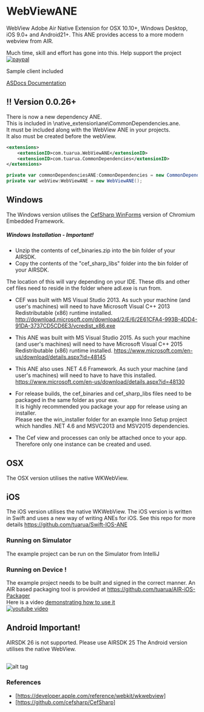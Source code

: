 
# WebViewANE 

WebView Adobe Air Native Extension for OSX 10.10+, Windows Desktop, iOS 9.0+ and Android21+.
This ANE provides access to a more modern webview from AIR.

Much time, skill and effort has gone into this. Help support the project   
[![paypal](https://www.paypalobjects.com/en_US/i/btn/btn_donateCC_LG.gif)](https://www.paypal.com/cgi-bin/webscr?cmd=_s-xclick&hosted_button_id=5UR2T52J633RC)

Sample client included   

[ASDocs Documentation](https://tuarua.github.io/asdocs/webviewane/)

## !! Version 0.0.26+
There is now a new dependency ANE.   
This is included in \native_extension\ane\CommonDependencies.ane.   
It must be included along with the WebView ANE in your projects.   
 It also must be created before the webView.   
````xml
<extensions>
    <extensionID>com.tuarua.WebViewANE</extensionID>
    <extensionID>com.tuarua.CommonDependencies</extensionID>
</extensions>
`````
````actionscript
private var commonDependenciesANE:CommonDependencies = new CommonDependencies();
private var webView:WebViewANE = new WebViewANE();
`````

## Windows
The Windows version utilises the [CefSharp WinForms](https://github.com/cefsharp/CefSharp) version of Chromium Embedded Framework.

##### Windows Installation - Important!

* Unzip the contents of cef_binaries.zip into the bin folder of your AIRSDK. 
* Copy the contents of the "cef_sharp_libs" folder into the bin folder of your AIRSDK. 

The location of this will vary depending on your IDE. These dlls and other cef files need to reside in the folder where adl.exe is run from.
* CEF was built with MS Visual Studio 2013. As such your machine (and user's machines) will need to have Microsoft Visual C++ 2013 Redistributable (x86) runtime installed.
http://download.microsoft.com/download/2/E/6/2E61CFA4-993B-4DD4-91DA-3737CD5CD6E3/vcredist_x86.exe

* This ANE was built with MS Visual Studio 2015. As such your machine (and user's machines) will need to have Microsoft Visual C++ 2015 Redistributable (x86) runtime installed.
https://www.microsoft.com/en-us/download/details.aspx?id=48145

* This ANE also uses .NET 4.6 Framework. As such your machine (and user's machines) will need to have to have this installed.
https://www.microsoft.com/en-us/download/details.aspx?id=48130

* For release builds, the cef_binaries and cef_sharp_libs files need to be packaged in the same folder as your exe.  
It is highly recommended you package your app for release using an installer.  
Please see the win_installer folder for an example Inno Setup project which handles .NET 4.6 and MSVC2013 and MSV2015 dependencies.

* The Cef view and processes can only be attached once to your app. Therefore only one instance can be created and used.

## OSX

The OSX version utilises the native WKWebView.


## iOS

The iOS version utilises the native WKWebView.
The iOS version is written in Swift and uses a new way of writing ANEs for iOS. See this repo for more details https://github.com/tuarua/Swift-IOS-ANE

### Running on Simulator

The example project can be run on the Simulator from IntelliJ

### Running on Device !

The example project needs to be built and signed in the correct manner.
An AIR based packaging tool is provided at https://github.com/tuarua/AIR-iOS-Packager   
Here is a video [demonstrating how to use it](https://www.youtube.com/watch?v=H-G8WugNFQM&feature=youtu.be)   
[![youtube video](https://raw.githubusercontent.com/tuarua/WebViewANE/master/screenshots/ios-packaging.jpg)](https://www.youtube.com/watch?v=H-G8WugNFQM&feature=youtu.be)

## Android Important!
AIRSDK 26 is not supported. Please use AIRSDK 25 
The Android version utilises the native WebView. 


##

![alt tag](https://raw.githubusercontent.com/tuarua/WebViewANE/master/screenshots/screenshot1.jpg)



### References
* [https://developer.apple.com/reference/webkit/wkwebview]
* [https://github.com/cefsharp/CefSharp]
